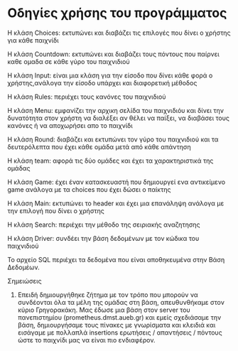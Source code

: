 # Οδηγίες χρήσης του προγράμματος

Η κλάση Choices: εκτυπώνει και διαβάζει τις επιλογές που δίνει ο χρήστης για κάθε παιχνίδι

Η κλάση Countdown: εκτυπώνει και διαβάζει τους πόντους που παίρνει καθε ομαδα
σε κάθε γύρο του παιχνιδιού

Η κλάση Input: είναι μια κλάση για την είσοδο που δίνει κάθε φορά
ο χρήστης,ανάλογα την είσοδο υπάρχει και διαφορετική μέθοδος 

Η κλάση Rules: περιέχει τους κανόνες του παιχνιδιού

Η κλάση Menu: εμφανίζει την αρχικη σελίδα του παιχνιδιόυ και δίνει 
την δυνατότητα στον χρήστη να διαλέξει αν θέλει να παίξει, να διαβάσει
τους κανόνες ή να αποχωρήσει απο το παιχνίδι

Η κλάση Round: διαβάζει και εκτυπώνει τον γύρο του παιχνιδιού και τα δευτερόλεπτα 
που έχει κάθε ομάδα μετά από κάθε απάντηση

Η κλάση team: αφορά τις δύο ομάδες και έχει τα χαρακτηριστικά της ομάδας 

Η κλάση Game: έχει έναν κατασκευαστή που δημιουργεί ενα αντικείμενο game 
ανάλογα με τα choices που έχει δώσει ο παίκτης

Η κλάση Main: εκτυπώνει το header και έχει μια επανάληψη ανάλογα
με την επιλογή που δίνει ο χρήστης

Η κλάση Search: περιέχει την μέθοδο της σειριακής αναζητησης

Η κλάση Driver: συνδέει την βάση δεδομένων με τον κώδικα του παιχνιδιού

Το αρχείο SQL περιέχει τα δεδομένα που είναι αποθηκευμένα στην Βάση Δεδομέων.

Σημειώσεις
1) Επειδή δημιουργήθηκε ζήτημα με τον τρόπο που μπορούν να συνδέονται όλα τα μέλη της ομάδας στη βάση, απευθυνθήκαμε στον κύριο Γρηγορακάκη. Μας έδωσε μια βάση στον server του πανεπιστημίου (prometheus.dmst.aueb.gr) και εμείς σχεδιάσαμε την βάση, δημιουργήσαμε τους πίνακες με γνωρίσματα και κλειδιά και εισάγαμε με πολλαπλά insertions ερωτήσεις / απαντήσεις / πόντους ώστε  το παιχνίδι μας να είναι πιο ενδιαφέρον.
